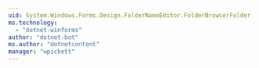 ```yaml
---
uid: System.Windows.Forms.Design.FolderNameEditor.FolderBrowserFolder
ms.technology: 
  - "dotnet-winforms"
author: "dotnet-bot"
ms.author: "dotnetcontent"
manager: "wpickett"
---
```

